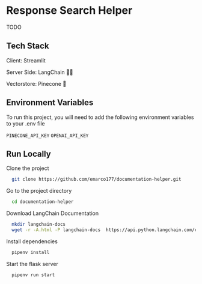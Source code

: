 # Response Search Helper

TODO

## Tech Stack

Client: Streamlit

Server Side: LangChain 🦜🔗

Vectorstore: Pinecone 🌲

## Environment Variables

To run this project, you will need to add the following environment variables to your .env file

`PINECONE_API_KEY`
`OPENAI_API_KEY`

## Run Locally

Clone the project

```bash
  git clone https://github.com/emarco177/documentation-helper.git
```

Go to the project directory

```bash
  cd documentation-helper
```

Download LangChain Documentation

```bash
  mkdir langchain-docs
  wget -r -A.html -P langchain-docs  https://api.python.langchain.com/en/latest
```

Install dependencies

```bash
  pipenv install
```

Start the flask server

```bash
  pipenv run start
```
